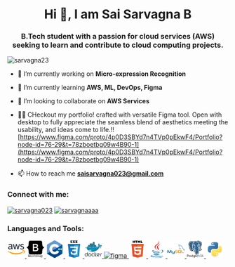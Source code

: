 <h1 align="center">Hi 👋, I am Sai Sarvagna B</h1>
<h3 align="center">B.Tech student with a passion for cloud services (AWS) seeking to learn and contribute to cloud computing projects.</h3>

<p align="left"> <img src="https://komarev.com/ghpvc/?username=sarvagna23&label=Profile%20views&color=0e75b6&style=flat" alt="sarvagna23" /> </p>

- 🔭 I’m currently working on **Micro-expression Recognition**

- 🌱 I’m currently learning **AWS, ML, DevOps, Figma**

- 👯 I’m looking to collaborate on **AWS Services** 
- 👨‍💻 CHeckout my portfolio! crafted with versatile Figma tool. Open with desktop to fully appreciate the seamless blend of aesthetics meeting the usability, and ideas come to life.!! [https://www.figma.com/proto/4p0D3SBYd7n4TVp0pEkwF4/Portfolio?node-id=76-29&t=78zboetbg09w4B90-1](https://www.figma.com/proto/4p0D3SBYd7n4TVp0pEkwF4/Portfolio?node-id=76-29&t=78zboetbg09w4B90-1)

- 📫 How to reach me **saisarvagna023@gmail.com**

<h3 align="left">Connect with me:</h3>
<p align="left">
<a href="https://linkedin.com/in/sarvagna023" target="blank"><img align="center" src="https://raw.githubusercontent.com/rahuldkjain/github-profile-readme-generator/master/src/images/icons/Social/linked-in-alt.svg" alt="sarvagna023" height="30" width="40" /></a>
<a href="https://instagram.com/sarvagnaaaa" target="blank"><img align="center" src="https://raw.githubusercontent.com/rahuldkjain/github-profile-readme-generator/master/src/images/icons/Social/instagram.svg" alt="sarvagnaaaa" height="30" width="40" /></a>
</p>

<h3 align="left">Languages and Tools:</h3>
<p align="left"> <a href="https://aws.amazon.com" target="_blank" rel="noreferrer"> <img src="https://raw.githubusercontent.com/devicons/devicon/master/icons/amazonwebservices/amazonwebservices-original-wordmark.svg" alt="aws" width="40" height="40"/> </a> <a href="https://getbootstrap.com" target="_blank" rel="noreferrer"> <img src="https://raw.githubusercontent.com/devicons/devicon/master/icons/bootstrap/bootstrap-plain-wordmark.svg" alt="bootstrap" width="40" height="40"/> </a> <a href="https://www.w3schools.com/cpp/" target="_blank" rel="noreferrer"> <img src="https://raw.githubusercontent.com/devicons/devicon/master/icons/cplusplus/cplusplus-original.svg" alt="cplusplus" width="40" height="40"/> </a> <a href="https://www.w3schools.com/css/" target="_blank" rel="noreferrer"> <img src="https://raw.githubusercontent.com/devicons/devicon/master/icons/css3/css3-original-wordmark.svg" alt="css3" width="40" height="40"/> </a> <a href="https://www.docker.com/" target="_blank" rel="noreferrer"> <img src="https://raw.githubusercontent.com/devicons/devicon/master/icons/docker/docker-original-wordmark.svg" alt="docker" width="40" height="40"/> </a> <a href="https://www.figma.com/" target="_blank" rel="noreferrer"> <img src="https://www.vectorlogo.zone/logos/figma/figma-icon.svg" alt="figma" width="40" height="40"/> </a> <a href="https://www.w3.org/html/" target="_blank" rel="noreferrer"> <img src="https://raw.githubusercontent.com/devicons/devicon/master/icons/html5/html5-original-wordmark.svg" alt="html5" width="40" height="40"/> </a> <a href="https://www.java.com" target="_blank" rel="noreferrer"> <img src="https://raw.githubusercontent.com/devicons/devicon/master/icons/java/java-original.svg" alt="java" width="40" height="40"/> </a> <a href="https://www.mysql.com/" target="_blank" rel="noreferrer"> <img src="https://raw.githubusercontent.com/devicons/devicon/master/icons/mysql/mysql-original-wordmark.svg" alt="mysql" width="40" height="40"/> </a> <a href="https://www.postgresql.org" target="_blank" rel="noreferrer"> <img src="https://raw.githubusercontent.com/devicons/devicon/master/icons/postgresql/postgresql-original-wordmark.svg" alt="postgresql" width="40" height="40"/> </a> <a href="https://www.python.org" target="_blank" rel="noreferrer"> <img src="https://raw.githubusercontent.com/devicons/devicon/master/icons/python/python-original.svg" alt="python" width="40" height="40"/> </a> </p>


